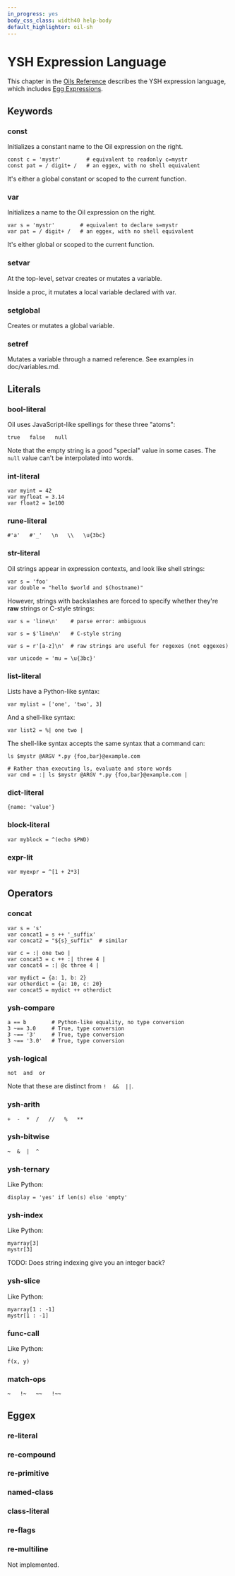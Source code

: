 ```yaml
---
in_progress: yes
body_css_class: width40 help-body
default_highlighter: oil-sh
---
```


YSH Expression Language
===

This chapter in the [Oils Reference](index.html) describes the YSH expression
language, which includes [Egg Expressions]($xref:eggex).

<div id="toc">
</div>

## Keywords

### const 

Initializes a constant name to the Oil expression on the right.

    const c = 'mystr'        # equivalent to readonly c=mystr
    const pat = / digit+ /   # an eggex, with no shell equivalent

It's either a global constant or scoped to the current function.

### var

Initializes a name to the Oil expression on the right.

    var s = 'mystr'        # equivalent to declare s=mystr
    var pat = / digit+ /   # an eggex, with no shell equivalent

It's either global or scoped to the current function.

### setvar

At the top-level, setvar creates or mutates a variable.

Inside a proc, it mutates a local variable declared with var.

### setglobal

Creates or mutates a global variable.

### setref

Mutates a variable through a named reference.  See examples in
doc/variables.md.


## Literals

### bool-literal

Oil uses JavaScript-like spellings for these three "atoms":

    true   false   null

Note that the empty string is a good "special" value in some cases.  The `null`
value can't be interpolated into words.

### int-literal

    var myint = 42
    var myfloat = 3.14
    var float2 = 1e100

### rune-literal

    #'a'   #'_'   \n   \\   \u{3bc}

### str-literal

Oil strings appear in expression contexts, and look like shell strings:

    var s = 'foo'
    var double = "hello $world and $(hostname)"

However, strings with backslashes are forced to specify whether they're **raw**
strings or C-style strings:

    var s = 'line\n'    # parse error: ambiguous

    var s = $'line\n'   # C-style string

    var s = r'[a-z]\n'  # raw strings are useful for regexes (not eggexes)

    var unicode = 'mu = \u{3bc}'

### list-literal

Lists have a Python-like syntax:

    var mylist = ['one', 'two', 3]

And a shell-like syntax:

    var list2 = %| one two |

The shell-like syntax accepts the same syntax that a command can:

    ls $mystr @ARGV *.py {foo,bar}@example.com

    # Rather than executing ls, evaluate and store words
    var cmd = :| ls $mystr @ARGV *.py {foo,bar}@example.com |

### dict-literal

    {name: 'value'}

### block-literal

    var myblock = ^(echo $PWD)

### expr-lit

    var myexpr = ^[1 + 2*3]

## Operators

### concat

    var s = 's'
    var concat1 = s ++ '_suffix'
    var concat2 = "${s}_suffix"  # similar

    var c = :| one two |
    var concat3 = c ++ :| three 4 |
    var concat4 = :| @c three 4 |

    var mydict = {a: 1, b: 2}
    var otherdict = {a: 10, c: 20}
    var concat5 = mydict ++ otherdict


### ysh-compare

    a == b        # Python-like equality, no type conversion
    3 ~== 3.0     # True, type conversion
    3 ~== '3'     # True, type conversion
    3 ~== '3.0'   # True, type conversion

### ysh-logical

    not  and  or

Note that these are distinct from `!  &&  ||`.

### ysh-arith

    +  -  *  /   //   %   **

### ysh-bitwise

    ~  &  |  ^

### ysh-ternary

Like Python:

    display = 'yes' if len(s) else 'empty'

### ysh-index

Like Python:

    myarray[3]
    mystr[3]

TODO: Does string indexing give you an integer back?

### ysh-slice

Like Python:

    myarray[1 : -1]
    mystr[1 : -1]

### func-call

Like Python:

    f(x, y)


### match-ops

    ~   !~   ~~   !~~

## Eggex

### re-literal

### re-compound

### re-primitive

### named-class

### class-literal

### re-flags

### re-multiline

Not implemented.


